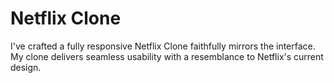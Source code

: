 # Netflix Clone
 I've crafted a fully responsive Netflix Clone faithfully mirrors the interface. My clone delivers seamless usability with a resemblance to Netflix's current design.
